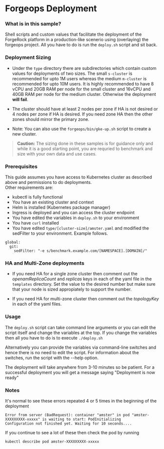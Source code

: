 # Forgeops Deployment

### What is in this sample?
Shell scripts and custom values that facilitate the deployment of the ForgeRock platform in a production-like scenerio using (overlaying) the forgeops project.  All you have to do is run the ```deploy.sh``` script and sit back.  


### Deployment Sizing

- Under the `type` directory there are subdirectories which contain custom values for deployments of two sizes.  The small `s-cluster` is recommended for upto 1M users whereas the medium `m-cluster` is recommended for upto 10M users. It is highly recommended to have 8 vCPU and 20GB RAM per node for the small cluster and 16vCPU and 40GB RAM per node for the medium cluster. Otherwise the deployment **will fail**. 

- The cluster should have at least 2 nodes per zone if HA is not desired or 4 nodes per zone if HA is desired. If you need zone HA then the other zones should mirror the primary zone.

- Note: You can also use the `forgeops/bin/gke-up.sh` script to create a new cluster.  

> **Caution:** The sizing done in these samples is for guidance only and while it is a good starting point, you are requried to benchmark and size with your own data and use cases.


### Prerequisites
This guide assumes you have access to Kubernetes cluster as described above and permissions to do deployments.  
Other requirements are:
 - kubectl is fully functional
 - You have an existing cluster and context
 - Helm is installed (Kubernetes package manager)
 - Ingress is deployed and you can access the cluster endpoint
 - You have edited the variables in `deploy.sh` to your environment
 - You have ```curl``` installed
 - You have edited  `type/[cluster-size]/amster.yaml` and modified the sedFilter to your environment. Example follows. 
 
```
global:
  git:
    sedFilter: "-e s/benchmark.example.com/[NAMESPACE].[DOMAIN]/"
```


### HA and Multi-Zone deployments
- If you need HA for a single zone cluster then comment out the *openamReplicaCount* and *replicas* keys in each of the yaml file in the `templates` directory.  Set the value to the desired number but make sure that your node is sized appropiately to support the number.

- If you need HA for multi-zone cluster then comment out the *topologyKey* in each of the yaml files. 


### Usage

The `deploy.sh` script can take command line arguments or you can edit the script itself and change the variables at the top.  If you change the variables then all you have to do is to execute `./deploy.sh`

Alternatively you can provide the variables via command-line switches and hence there is no need to edit the script. For information about the switches, run the script with the --help option.

The deployment will take anywhere from 3-10 minutes so be patient. For a successful deployment you will get a message saying "Deployment is now ready"


### Notes
It's normal to see these errors repeated 4 or 5 times in the beginning of the deployment
```
Error from server (BadRequest): container "amster" in pod "amster-XXXXXXXXX-xxxxx" is waiting to start: PodInitializing
Configuration not finished yet. Waiting for 10 seconds....
```
If you continue to see a lot of these then check the pod by running
```
kubectl describe pod amster-XXXXXXXXX-xxxxx
```
